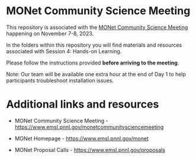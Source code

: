 # MONet Community Science Meeting
This repository is associated with the [MONet Community Science Meeting](https://www.emsl.pnnl.gov/monetcommunitysciencemeeting) happening on November 7-8, 2023.

In the folders within this repository you will find materials and resources associated with Session 4: Hands-on Learning.     

Please follow the instructions provided **before arriving to the meeting**. 

Note: Our team will be available one extra hour at the end of Day 1 to help participants troubleshoot installation issues.

# Additional links and resources 
- MONet Community Science Meeting - https://www.emsl.pnnl.gov/monetcommunitysciencemeeting  

- MONet Homepage - https://www.emsl.pnnl.gov/monet  

- MONet Proposal Calls - https://www.emsl.pnnl.gov/proposals

